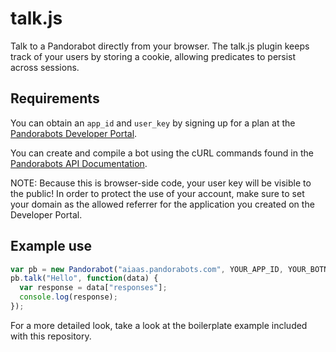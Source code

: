 talk.js
=======

Talk to a Pandorabot directly from your browser. The talk.js plugin keeps track of your users by storing a cookie, allowing predicates to persist across sessions.

Requirements
------------

You can obtain an `app_id` and `user_key` by signing up for a plan at the [Pandorabots Developer Portal](https://developer.pandorabots.com). 

You can create and compile a bot using the cURL commands found in the [Pandorabots API Documentation](https://developer.pandorabots.com/docs).

NOTE: Because this is browser-side code, your user key will be visible to the public! In order to protect the use of your account, make sure to set your domain as the allowed referrer for the application you created on the Developer Portal. 

Example use
------------

```javascript
var pb = new Pandorabot("aiaas.pandorabots.com", YOUR_APP_ID, YOUR_BOTNAME, YOUR_USER_KEY);
pb.talk("Hello", function(data) {
  var response = data["responses"];
  console.log(response);
});
```

For a more detailed look, take a look at the boilerplate example included with this repository.  

